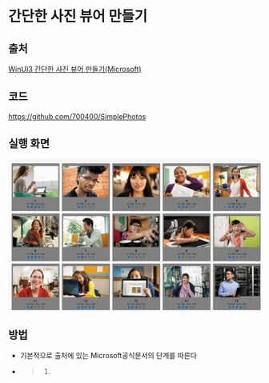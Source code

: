 # 간단한 사진 뷰어 만들기
## 출처
[WinUI3 간단한 사진 뷰어 만들기(Microsoft)](https://learn.microsoft.com/ko-kr/windows/apps/get-started/simple-photo-viewer-winui3?tabs=cpp)
## 코드
https://github.com/700400/SimplePhotos
## 실행 화면
![img](img/img_finalTest1/1.gif)
## 방법
* 기본적으로 출처에 있는 Microsoft공식문서의 단계를 따른다

* > 1. 
